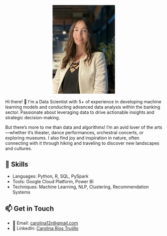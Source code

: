 <link rel="stylesheet" type="text/css" href="assets/css/custom-style.css">

<div style="text-align: center;">
    <img src="https://raw.githubusercontent.com/carolinart/Carolina-Rios-Trujillo/main/assets/images/WhatsApp Image 2025-01-17 at 5.27.33 PM.jpeg" width="200">
</div>


Hi there! 👋 I'm a Data Scientist with 5+ of experience in developing machine learning models and conducting advanced
data analysis within the banking sector. Passionate about leveraging data to drive actionable insights and strategic
decision-making. 

But there’s more to me than data and algorithms! I’m an avid lover of the arts—whether it’s theater, dance performances, orchestral concerts, or exploring museums. I also find joy and inspiration in nature, often connecting with it through hiking and traveling to discover new landscapes and cultures.

## 🔧 Skills
- Languages: Python, R, SQL, PySpark
- Tools: Google Cloud Platform, Power BI
- Techniques: Machine Learning, NLP, Clustering, Recommendation Systems


## 📫 Get in Touch
- 📧 Email: [carolina12r@gmail.com](mailto:carolina12r@gmail.com)
- 💼 LinkedIn: [Carolina Rios Trujillo](https://linkedin.com/in/carolina-rios-trujillo)

<script>
  document.addEventListener("DOMContentLoaded", function() {
      var footer = document.querySelector("footer");
      if (footer) {
          footer.remove();  // Completely deletes the footer
      }
  });
</script>
